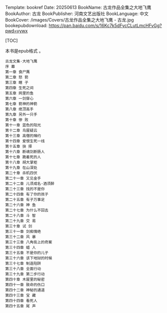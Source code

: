 Template: bookref
Date: 20250613
BookName: 古龙作品全集之大地飞鹰
BookAuthor: 古龙
BookPublisher: 河南文艺出版社
BookLanguage: 中文
BookCover: /images/Covers/古龙作品全集之大地飞鹰 - 古龙.jpg
bookepubdownload: https://pan.baidu.com/s/16Kc7k5dFycCLutLmcHFvGg?pwd=vywx


[TOC]

本书是epub格式 。


```
古龙文集·大地飞鹰
序 幕
第一章 食尸鹰
第二章 怒 箭
第三章 瞎 子
第四章 生死之间
第五章 网里的鱼
第六章 一剑穿心
第七章 箭神的神箭
第八章 绝顶高手
第九章 另外一只手
第十章 惨 败
第十一章 蓝色的阳光
第十二章 鸟屋疑云
第十三章 高僧的赌约
第十四章 爱恨生死一线
第十五章 抉 择
第十六章 断魂剑断肠人
第十七章 跪着死的人
第十八章 胡大掌柜
第十九章 在山深处
第二十章 杀机四伏
第二十一章 又见金手
第二十二章 儿须成名·酒须醉
第二十三章 找的不是你
第二十四章 有了你的孩子
第二十五章 有子万事足
第二十六章 神 鱼
第二十七章 为什么不回去
第二十八章 斗 智
第二十九章 交 易
第三十章 试 剑
第三十一章 剑痴情绝
第三十二章 风 暴
第三十三章 八角街上的奇案
第三十四章 蜡 人
第三十五章 不是你的儿子
第三十六章 该下地狱的时候
第三十七章 制造陷阱
第三十八章 全面行动
第三十九章 第二步行动
第四十章 木屋里的秘密
第四十一章 致命的伤口
第四十二章 神秘的通道
第四十三章 宝 藏
第四十四章 看死人
第四十五章 尾 声
```